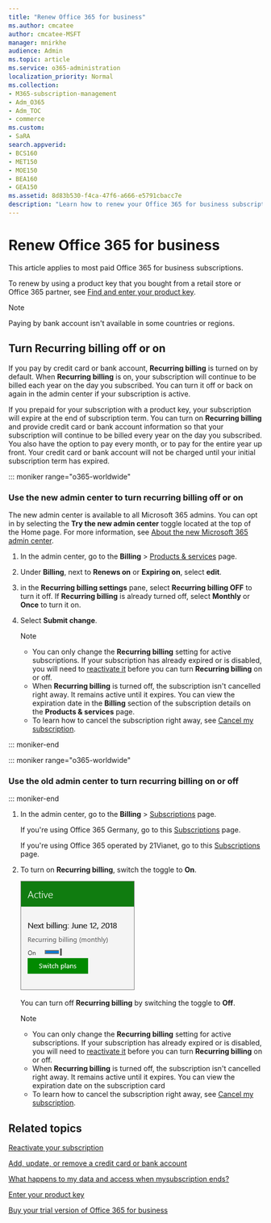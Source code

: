 ```yaml
---
title: "Renew Office 365 for business"
ms.author: cmcatee
author: cmcatee-MSFT
manager: mnirkhe
audience: Admin
ms.topic: article
ms.service: o365-administration
localization_priority: Normal
ms.collection: 
- M365-subscription-management
- Adm_O365
- Adm_TOC
- commerce
ms.custom:
- SaRA
search.appverid:
- BCS160
- MET150
- MOE150
- BEA160
- GEA150
ms.assetid: 8d83b530-f4ca-47f6-a666-e5791cbacc7e
description: "Learn how to renew your Office 365 for business subscription using a product key and turn on or off the recurring billing. "
---
```


# Renew Office 365 for business

This article applies to most paid Office 365 for business subscriptions.
  
To renew by using a product key that you bought from a retail store or Office 365 partner, see [Find and enter your product key](../misc/enter-your-product-key.md).

> [!NOTE]
> Paying by bank account isn't available in some countries or regions.
  
## Turn Recurring billing off or on

If you pay by credit card or bank account, **Recurring billing** is turned on by default. When **Recurring billing** is on, your subscription will continue to be billed each year on the day you subscribed. You can turn it off or back on again in the admin center if your subscription is active.
  
If you prepaid for your subscription with a product key, your subscription will expire at the end of subscription term. You can turn on **Recurring billing** and provide credit card or bank account information so that your subscription will continue to be billed every year on the day you subscribed. You also have the option to pay every month, or to pay for the entire year up front. Your credit card or bank account will not be charged until your initial subscription term has expired.

::: moniker range="o365-worldwide"

### Use the new admin center to turn recurring billing off or on

The new admin center is available to all Microsoft 365 admins. You can opt in by selecting the **Try the new admin center** toggle located at the top of the Home page. For more information, see [About the new Microsoft 365 admin center](../microsoft-365-admin-center-preview.md).

1. In the admin center, go to the **Billing** \> <a href="https://go.microsoft.com/fwlink/p/?linkid=842054" target="_blank">Products & services</a> page.

2. Under **Billing**, next to **Renews on** or **Expiring on**, select **edit**.

3. in the **Recurring billing settings** pane, select **Recurring billing OFF** to turn it off. If **Recurring billing** is already turned off, select **Monthly** or **Once** to turn it on.

4. Select **Submit change**.

    > [!NOTE]
    > - You can only change the **Recurring billing** setting for active subscriptions. If your subscription has already expired or is disabled, you will need to [reactivate it](reactivate-your-subscription.md) before you can turn **Recurring billing** on or off.
    > - When **Recurring billing** is turned off, the subscription isn't cancelled right away. It remains active until it expires. You can view the expiration date in the **Billing** section of the subscription details on the **Products & services** page.
    > - To learn how to cancel the subscription right away, see [Cancel my subscription](cancel-your-subscription.md).

::: moniker-end

::: moniker range="o365-worldwide"

### Use the old admin center to turn recurring billing on or off

::: moniker-end
  
1. In the admin center, go to the **Billing** \> <a href="https://go.microsoft.com/fwlink/p/?linkid=842054" target="_blank">Subscriptions</a> page.

    If you're using Office 365 Germany, go to this <a href="https://go.microsoft.com/fwlink/p/?linkid=847745" target="_blank">Subscriptions</a> page.

    If you're using Office 365 operated by 21Vianet, go to this <a href="https://go.microsoft.com/fwlink/p/?linkid=850626" target="_blank">Subscriptions</a> page.

2. To turn on **Recurring billing**, switch the toggle to **On**.

    ![Close-up of a Subscription card that has Recurring billing turned on.](../media/984464dc-6b63-4b24-84e1-67f6c4b1d48e.png)
  
    You can turn off **Recurring billing** by switching the toggle to **Off**.

    > [!NOTE]
    > - You can only change the **Recurring billing** setting for active subscriptions. If your subscription has already expired or is disabled, you will need to [reactivate it](reactivate-your-subscription.md) before you can turn **Recurring billing** on or off.
    > - When **Recurring billing** is turned off, the subscription isn't cancelled right away. It remains active until it expires. You can view the expiration date on the subscription card
    > - To learn how to cancel the subscription right away, see [Cancel my subscription](cancel-your-subscription.md).

## Related topics

[Reactivate your subscription](reactivate-your-subscription.md)
  
[Add, update, or remove a credit card or bank account](add-update-or-remove-credit-card-or-bank-account.md)
  
[What happens to my data and access when mysubscription ends?](what-if-my-subscription-expires.md)
  
[Enter your product key](../misc/enter-your-product-key.md)
  
[Buy your trial version of Office 365 for business](buy-a-subscription-from-your-free-trial.md)